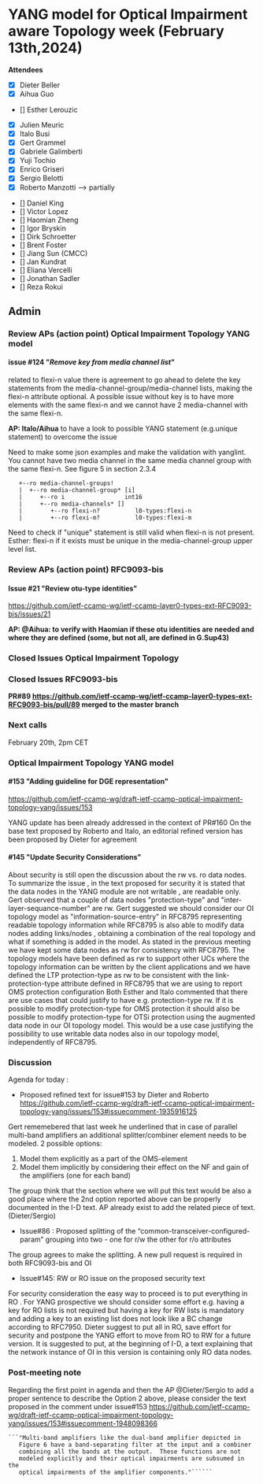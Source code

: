 # YANG model for Optical Impairment aware Topology week (February 13th,2024)


****Attendees****
- [x] Dieter Beller
- [x] Aihua Guo
- [] Esther Lerouzic 
- [x] Julien Meuric
- [x] Italo Busi
- [x] Gert Grammel
- [x] Gabriele Galimberti 
- [x] Yuji Tochio
- [x] Enrico Griseri 
- [x] Sergio Belotti
- [x] Roberto Manzotti --> partially
- [] Daniel King
- [] Victor Lopez
- [] Haomian Zheng
- [] Igor Bryskin
- [] Dirk Schroetter
- [] Brent Foster
- [] Jiang Sun (CMCC)
- [] Jan Kundrat
- [] Eliana Vercelli
- [] Jonathan Sadler
- [] Reza Rokui 

## Admin

### Review APs (action point) Optical Impairment Topology YANG model

#### issue #124 "*Remove key from media channel list*"
related to flexi-n value there is agreement to go ahead to delete the key statements from the media-channel-group/media-channel lists, making the flexi-n attribute optional.
A possible issue without key is to have more elements with the same flexi-n and we cannot have 2 media-channel with the same flexi-n.

**AP: Italo/Aihua** to have a look to possible YANG statement (e.g.unique statement) to overcome the issue

Need to make some json examples and make the validation with yanglint.
You cannot have two media channel in the same media channel group with the same flexi-n. See figure 5 in section 2.3.4

       +--ro media-channel-groups!
       |  +--ro media-channel-group* [i]
       |     +--ro i                 int16
       |     +--ro media-channels* []
       |        +--ro flexi-n?          l0-types:flexi-n
       |        +--ro flexi-m?          l0-types:flexi-m

Need to check if "unique" statement is still valid when flexi-n is not present.
Esther: flexi-n if it exists must be unique in the media-channel-group upper level list.


### Review APs (action point) RFC9093-bis

#### Issue #21 "Review otu-type identities"  
https://github.com/ietf-ccamp-wg/ietf-ccamp-layer0-types-ext-RFC9093-bis/issues/21

**AP: @Aihua: to verify with Haomian if these otu identities are needed and where they are defined (some, but not all, are defined in G.Sup43)**

### Closed Issues Optical Impairment Topology



### Closed Issues RFC9093-bis 

**PR#89 https://github.com/ietf-ccamp-wg/ietf-ccamp-layer0-types-ext-RFC9093-bis/pull/89 merged to the master branch**


### Next calls

February 20th, 2pm CET

 
### Optical Impairment Topology YANG model

#### #153  "Adding guideline for DGE representation"  
https://github.com/ietf-ccamp-wg/draft-ietf-ccamp-optical-impairment-topology-yang/issues/153

YANG update has been already addressed in the context of PR#160
On the base text proposed by Roberto and Italo, an editorial refined version  has been proposed by Dieter for agreement 


#### #145 "Update Security Considerations"

About security is still open the discussion about the rw vs. ro data nodes.
To summarize the issue , in the text proposed for security it is stated that the data nodes in the YANG module are not writable , are readable only.
Gert observed that a couple of data nodes "protection-type" and "inter-layer-sequance-number" are rw. Gert suggested we should consider our OI topology model as "information-source-entry" in RFC8795 representing readable topology information while RFC8795 is also able to modify data nodes adding links/nodes , obtaining a combination of the real topology and what if something is added in the model. 
As stated in the previous meeting we have kept some data nodes as rw for consistency with RFC8795.
The topology models have been defined as rw to support other UCs where the topology information can be written by the client applications and we have defined the LTP protection-type as rw to be consistent with the link-protection-type attribute defined in RFC8795 that we are using to report OMS protection configuration
Both Esther and Italo commented that there are use cases that could justify to have e.g. protection-type rw.
If it is possible to modify protection-type for OMS protection it should also be possible to modify protection-type for OTSi protection using the augmented data node in our OI topology model. This would be a use case justifying the possibility to use writable data nodes also in our topology model, independently of RFC8795.



### Discussion

Agenda for today :
-	Proposed refined text for issue#153 by Dieter and Roberto  https://github.com/ietf-ccamp-wg/draft-ietf-ccamp-optical-impairment-topology-yang/issues/153#issuecomment-1935916125

Gert rememebered that last week he underlined that in case of parallel multi-band amplifiers an additional splitter/combiner element needs to be modeled.
2 possible options:
1. Model them explicitly as a part of the OMS-element
2. Model them implicitly by considering their effect on the NF and gain of the amplifiers (one for each band)

The group think that the section where we will put this text would be also a good place where the 2nd option reported above can be properly documented in the I-D text.
AP already exist to add the related piece of text. (Dieter/Sergio)

-	Issue#86 : Proposed splitting of the  “common-transceiver-configured-param” grouping into two - one for r/w the other for r/o attributes 

The group agrees to make the splitting. A new pull request is required in both RFC9093-bis and OI 

-	Issue#145: RW or RO issue on the proposed security text

For security consideration the easy way to proceed is to put everything in RO . For YANG prospective we should consider some effort e.g. having a key for RO lists is not required but having a key for RW lists is mandatory and adding a key to an existing list does not look like a BC change according to RFC7950. 
Dieter suggest to put all in RO, save effort for security and postpone the YANG effort to move from RO to RW for a future version.
It is suggested to put, at the beginning of I-D, a text explaining that the network instance of OI in this version is containing only RO data nodes.


### Post-meeting note

Regarding the first point in agenda and then the AP @Dieter/Sergio to add a proper sentence to describe the Option 2 above,
please consider the text proposed in the comment under issue#153 https://github.com/ietf-ccamp-wg/draft-ietf-ccamp-optical-impairment-topology-yang/issues/153#issuecomment-1948098366
```
```"Multi-band amplifiers like the dual-band amplifier depicted in
   Figure 6 have a band-separating filter at the input and a combiner
   combining all the bands at the output.  These functions are not
   modeled explicitly and their optical impairments are subsumed in the
   optical impairments of the amplifier components."``````



